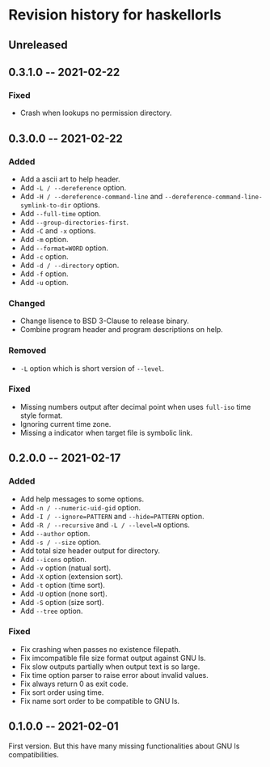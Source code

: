 # Revision history for haskellorls

## Unreleased

## 0.3.1.0 -- 2021-02-22

### Fixed

- Crash when lookups no permission directory.

## 0.3.0.0 -- 2021-02-22

### Added

- Add a ascii art to help header.
- Add `-L / --dereference` option.
- Add `-H / --dereference-command-line` and `--dereference-command-line-symlink-to-dir` options.
- Add `--full-time` option.
- Add `--group-directories-first`.
- Add `-C` and `-x` options.
- Add `-m` option.
- Add `--format=WORD` option.
- Add `-c` option.
- Add `-d / --directory` option.
- Add `-f` option.
- Add `-u` option.

### Changed

- Change lisence to BSD 3-Clause to release binary.
- Combine program header and program descriptions on help.

### Removed

- `-L` option which is short version of `--level`.

### Fixed

- Missing numbers output after decimal point when uses `full-iso` time style format.
- Ignoring current time zone.
- Missing a indicator when target file is symbolic link.

## 0.2.0.0 -- 2021-02-17

### Added

- Add help messages to some options.
- Add `-n / --numeric-uid-gid` option.
- Add `-I / --ignore=PATTERN` and `--hide=PATTERN` option.
- Add `-R / --recursive` and `-L / --level=N` options.
- Add `--author` option.
- Add `-s / --size` option.
- Add total size header output for directory.
- Add `--icons` option.
- Add `-v` option (natual sort).
- Add `-X` option (extension sort).
- Add `-t` option (time sort).
- Add `-U` option (none sort).
- Add `-S` option (size sort).
- Add `--tree` option.

### Fixed

- Fix crashing when passes no existence filepath.
- Fix imcompatible file size format output against GNU ls.
- Fix slow outputs partially when output text is so large.
- Fix time option parser to raise error about invalid values.
- Fix always return 0 as exit code.
- Fix sort order using time.
- Fix name sort order to be compatible to GNU ls.

## 0.1.0.0 -- 2021-02-01

First version. But this have many missing functionalities about GNU ls compatibilities.
